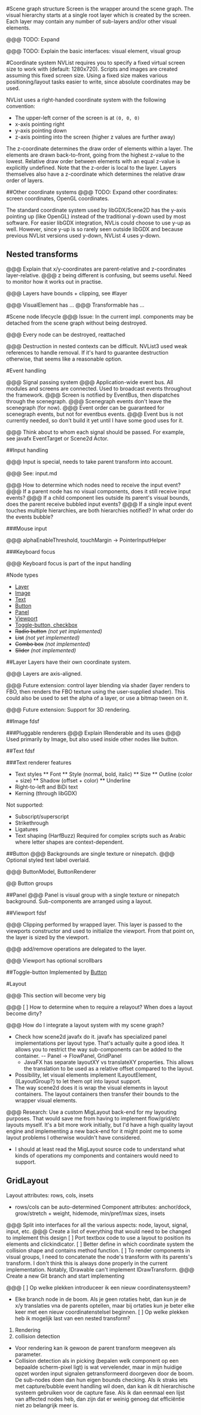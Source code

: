 
#Scene graph structure
Screen is the wrapper around the scene graph. The visual hierarchy starts at a single root layer which is created by the screen. Each layer may contain any number of sub-layers and/or other visual elements.

@@@ TODO: Expand

@@@ TODO: Explain the basic interfaces: visual element, visual group

#Coordinate system
NVList requires you to specify a fixed virtual screen size to work with (default: 1280x720). Scripts and images are created assuming this fixed screen size. Using a fixed size makes various positioning/layout tasks easier to write, since absolute coordinates may be used.

NVList uses a right-handed coordinate system with the following convention:
* The upper-left corner of the screen is at `(0, 0, 0)`
* x-axis pointing right
* y-axis pointing down
* z-axis pointing into the screen (higher z values are further away)

The z-coordinate determines the draw order of elements within a layer. The elements are drawn back-to-front, going from the highest z-value to the lowest. Relative draw order between elements with an equal z-value is explicitly undefined. Note that the z-order is local to the layer. Layers themselves also have a z-coordinate which determines the relative draw order of layers.

##Other coordinate systems
@@@ TODO: Expand other coordinates: screen coordinates, OpenGL coordinates.

The standard coordinate system used by libGDX/Scene2D has the y-axis pointing up (like OpenGL) instead of the traditional y-down used by most software. For easier libGDX integration, NVLis could choose to use y-up as well. However, since y-up is so rarely seen outside libGDX and because previous NVList versions used y-down, NVList 4 uses y-down.

## Nested transforms
@@@ Explain that x/y-coordinates are parent-relative and z-coordinates layer-relative.
@@@ z being different is confusing, but seems useful. Need to monitor how it works out in practise.

@@@ Layers have bounds + clipping, see #layer

@@@ VisualElement has ...
@@@ Transformable has ...

#Scene node lifecycle
@@@ Issue: In the current impl. components may be detached from the scene graph without being destroyed.

@@@ Every node can be destroyed, reattached

@@@ Destruction in nested contexts can be difficult. NVList3 used weak references to handle removal. If it's hard to guarantee destruction otherwise, that seems like a reasonable option.

#Event handling

@@@ Signal passing system
@@@ Application-wide event bus. All modules and screens are connected. Used to broadcast events throughout the framework.
@@@ Screen is notified by EventBus, then dispatches through the scenegraph.
@@@ Scenegraph events don't leave the scenegraph (for now).
@@@ Event order can be guaranteed for scenegraph events, but not for eventbus events.
@@@ Event bus is not currently needed, so don't build it yet until I have some good uses for it.

@@@ Think about to whom each signal should be passed. For example, see javafx EventTarget or Scene2d Actor.

##Input handling

@@@ Input is special, needs to take parent transform into account.

@@@ See: input.md

@@@ How to determine which nodes need to receive the input event?
@@@ If a parent node has no visual components, does it still receive input events?
@@@ If a child component lies outside its parent's visual bounds, does the parent receive bubbled input events?
@@@ If a single input event touches multiple hierarchies, are both hierarchies notified? In what order do the events bubble?

###Mouse input

@@@ alphaEnableThreshold, touchMargin -> PointerInputHelper

###Keyboard focus

@@@ Keyboard focus is part of the input handling

#Node types
* [Layer](#layer)
* [Image](#image)
* [Text](#text)
* [Button](#button)
* [Panel](#panel)
* [Viewport](#viewport)
* [Toggle-button, checkbox](#toggle-button)
* ~~Radio button~~ _(not yet implemented)_
* ~~List~~ _(not yet implemented)_
* ~~Combo box~~ _(not implemented)_
* ~~Slider~~ _(not implemented)_

##Layer
Layers have their own coordinate system. 

@@@ Layers are axis-aligned.

@@@ Future extension: control layer blending via shader (layer renders to FBO,
 then renders the FBO texture using the user-supplied shader). This could also be used to set the alpha of
 a layer, or use a bitmap tween on it.

@@@ Future extension: Support for 3D rendering.

##Image
fdsf

###Pluggable renderers
@@@ Explain IRenderable and its uses
@@@ Used primarily by Image, but also used inside other nodes like button.

##Text
fdsf

###Text renderer features
* Text styles
** Font
** Style (normal, bold, italic)
** Size
** Outline (color + size)
** Shadow (offset + color)
** Underline
* Right-to-left and BiDi text
* Kerning (through libGDX)

Not supported:
* Subscript/superscript
* Strikethrough
* Ligatures
* Text shaping (HarfBuzz)
Required for complex scripts such as Arabic where letter shapes are context-dependent.

##Button
@@@ Backgrounds are single texture or ninepatch.
@@@ Optional styled text label overlaid.

@@@ ButtonModel, ButtonRenderer

@@ Button groups

##Panel
@@@ Panel is visual group with a single texture or ninepatch background. Sub-components are arranged using a layout.

##Viewport
fdsf

@@@ Clipping performed by wrapped layer. This layer is passed to the viewports constructor and used to
    initialize the viewport. From that point on, the layer is sized by the viewport.
    
@@@ add/remove operations are delegated to the layer.

@@@ Viewport has optional scrollbars

##Toggle-button
Implemented by [Button](#button)

#Layout

@@@ This section will become very big

@@@ [ ] How to determine when to require a relayout? When does a layout become dirty?

@@@ How do I integrate a layout system with my scene graph?
 - Check how scene2d javafx do it.
   javafx has specialized panel implementations per layout type. That's actually quite a good idea. It allows you to restrict the way sub-components can be added to the container.
   -- Panel -> FlowPanel, GridPanel
   - JavaFX has separate layoutXY vs translateXY properties. This allows the translation to be used as a relative offset compared to the layout.
 - Possibility, let visual elements implement ILayoutElement, (ILayoutGroup?) to let them opt into layout
   support.
 - The way scene2d does it is wrap the visual elements in layout containers. The layout containers then
   transfer their bounds to the wrapper visual elements.

@@@ Research: Use a custom MigLayout back-end for my layouting purposes. That would save me from having to
    implement flow/grid/etc layouts myself. It's a bit more work initially, but I'd have a high quality
    layout engine and implementing a new back-end for it might point me to some layout problems I otherwise
    wouldn't have considered.
  - I should at least read the MigLayout source code to understand what kinds of operations my components
    and containers would need to support.
    
## GridLayout

Layout attributes: rows, cols, insets
 - rows/cols can be auto-determined
Component attributes: anchor/dock, grow/stretch + weight, hidemode, min/pref/max sizes, insets



@@@ Split into interfaces for all the various aspects: node, layout, signal, input, etc.
@@@ Create a list of everything that would need to be changed to implement this design
    [ ] Port textbox code to use a layout to position its elements and clickindicator.
    [ ] Better define in which coordinate system the collision shape and contains method function.
    [ ] To render components in visual groups, I need to concatenate the node's transform with its parents's transform. I don't think this is always done properly in the current implementation. Notably, IDrawable can't implement IDrawTransform.
@@@ Create a new Git branch and start implementing




@@@
[ ] Op welke plekken introduceer ik een nieuw coordinatensysteem?
  - Elke branch node in de boom. Als je geen rotaties hebt, dan kun je de x/y translaties vna de parents optellen, maar bij ortaties kun je beter elke keer met een nieuw coordinatenstelsel beginnen.
[ ] Op welke plekken heb ik mogelijk last van een nested transform?
  1. Rendering
  2. collision detection
  - Voor rendering kan ik gewoon de parent transform meegeven als parameter.
  - Collision detection als in picking (bepalen welk component op een bepaalde scherm-pixel ligt) is wat vervelender, maar in mijn huidige opzet worden input signalen getransformeerd doorgeven door de boom. De sub-nodes doen dan hun eigen bounds checking. Als ik straks iets met capture/bubble event handling wil doen, dan kan ik dit hierarchische systeem gebruiken voor de capture fase. Als ik dan eenmaal een lijst van affected nodes heb, dan zijn dat er weinig genoeg dat efficiëntie niet zo belangrijk meer is.
  

